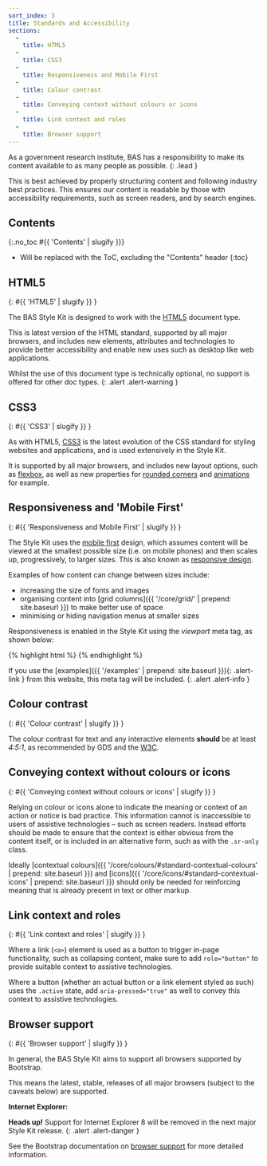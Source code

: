 ```yaml
---
sort_index: 3
title: Standards and Accessibility
sections:
  -
    title: HTML5
  -
    title: CSS3
  -
    title: Responsiveness and Mobile First
  -
    title: Colour contrast
  -
    title: Conveying context without colours or icons
  -
    title: Link context and roles
  -
    title: Browser support
---
```


As a government research institute, BAS has a responsibility to make its content available to as many people as
possible.
{: .lead }

This is best achieved by properly structuring content and following industry best practices. This ensures our
content is readable by those with accessibility requirements, such as screen readers, and by search engines.

## Contents
{:.no_toc #{{ 'Contents' | slugify }}}

* Will be replaced with the ToC, excluding the "Contents" header
{:toc}

## HTML5
{: #{{ 'HTML5' | slugify }} }

The BAS Style Kit is designed to work with the [HTML5](https://developer.mozilla.org/en-US/docs/Web/Guide/HTML/HTML5)
document type.

This is latest version of the HTML standard, supported by all major browsers, and includes new elements,
attributes and technologies to provide better accessibility and enable new uses such as desktop like web applications.

Whilst the use of this document type is technically optional, no support is offered for other doc types.
{: .alert .alert-warning }

## CSS3
{: #{{ 'CSS3' | slugify }} }

As with HTML5, [CSS3](https://developer.mozilla.org/en/docs/Web/CSS/CSS3) is the latest evolution of the CSS standard
for styling websites and applications, and is used extensively in the Style Kit.

It is supported by all major browsers, and includes new layout options, such as
[flexbox](https://developer.mozilla.org/en-US/docs/Web/CSS/CSS_Flexible_Box_Layout), as well as new properties
for [rounded corners](https://developer.mozilla.org/en/docs/Web/CSS/border-radius) and
[animations](https://developer.mozilla.org/en/docs/Web/CSS/animation) for example.

## Responsiveness and 'Mobile First'
{: #{{ 'Responsiveness and Mobile First' | slugify }} }

The Style Kit uses the [mobile first](https://developer.mozilla.org/en-US/Apps/Progressive/Responsive/Mobile_first)
design, which assumes content will be viewed at the smallest possible size (i.e. on mobile phones) and then scales up,
progressively, to larger sizes. This is also known as
[responsive design](https://developer.mozilla.org/en-US/docs/Web/Guide/Responsive_design).

Examples of how content can change between sizes include:

* increasing the size of fonts and images
* organising content into [grid columns]({{ '/core/grid/' | prepend: site.baseurl }}) to make better use of space
* minimising or hiding navigation menus at smaller sizes

Responsiveness is enabled in the Style Kit using the *viewport* meta tag, as shown below:

{% highlight html %}
<meta name="viewport" content="width=device-width, initial-scale=1, shrink-to-fit=no">
{% endhighlight %}

If you use the [examples]({{ '/examples' | prepend: site.baseurl }}){: .alert-link } from this website, this meta tag
will be included.
{: .alert .alert-info }

## Colour contrast
{: #{{ 'Colour contrast' | slugify }} }

The colour contrast for text and any interactive elements **should** be at least *4:5:1*, as recommended by GDS and the
[W3C](http://www.w3.org/TR/UNDERSTANDING-WCAG20/visual-audio-contrast-contrast.html).

## Conveying context without colours or icons
{: #{{ 'Conveying context without colours or icons' | slugify }} }

Relying on colour or icons alone to indicate the meaning or context of an action or notice is bad practice. This 
information cannot is inaccessible to users of assistive technologies – such as screen readers. Instead efforts should 
be made to ensure that the context is either obvious from the content itself, or is included in an alternative form, 
such as with the <code>.sr-only</code> class.

Ideally [contextual colours]({{ '/core/colours/#standard-contextual-colours' | prepend: site.baseurl }}) and 
[icons]({{ '/core/icons/#standard-contextual-icons' | prepend: site.baseurl }}) should only be needed for reinforcing 
meaning that is already present in text or other markup.

## Link context and roles
{: #{{ 'Link context and roles' | slugify }} }

Where a link (<code>&lt;a&gt;</code>) element is used as a button to trigger in-page functionality, such as collapsing
content, make sure to add `role="button"` to provide suitable context to assistive technologies.

Where a button (whether an actual button or a link element styled as such) uses the `.active` state, add
`aria-pressed="true"` as well to convey this context to assistive technologies.

## Browser support
{: #{{ 'Browser support' | slugify }} }

In general, the BAS Style Kit aims to support all browsers supported by Bootstrap.

This means the latest, stable, releases of all major browsers (subject to the caveats below) are supported.

**Internet Explorer:**

**Heads up!** Support for Internet Explorer 8 will be removed in the next major Style Kit release.
{: .alert .alert-danger }

See the Bootstrap documentation on [browser support](http://getbootstrap.com/getting-started/#support)
for more detailed information.
